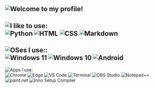 ![Welcome to my profile!](https://readme-typing-svg.demolab.com?font=Quicksand&weight=700&size=40&duration=1&pause=1000&color=2E9728&vCenter=true&random=false&width=450&lines=Welcome+to+my+profile!)
---
![I like to use:](https://readme-typing-svg.demolab.com?font=Quicksand&weight=700&size=27&duration=1&pause=1000&color=ffffff&background=2e9728&vCenter=true&random=false&width=250&lines=💻++I+like+to+use:)
<br>
![Python](https://img.shields.io/badge/Python-3776AB?style=flat&logo=python&logoColor=white) 
![HTML](https://img.shields.io/badge/HTML-239120?style=flat&logo=html5&logoColor=white) 
![CSS](https://img.shields.io/badge/CSS-f24a24?style=flat&logo=css3&logoColor=white) 
![Markdown](https://img.shields.io/badge/Markdown-212121?style=flat&logo=markdown&logoColor=white)
---
![OSes I use::](https://readme-typing-svg.demolab.com?font=Quicksand&weight=700&size=27&duration=1&pause=1000&color=ffffff&background=2e9728&vCenter=true&random=false&width=455&lines=💿++OSes+I+use:)
<br>
![Windows 11](https://img.shields.io/badge/11%20Pro-252626?style=flat&logo=windows11&logoColor=white&label=Windows&labelColor=1450b8) 
![Windows 10](https://img.shields.io/badge/10%20Pro-252626?style=flat&logo=windows10&logoColor=white&label=Windows&labelColor=0078D6) 
![Android](https://img.shields.io/badge/11-252626?style=flat&logo=android&logoColor=white&label=Android&labelColor=00a158)
---
![Apps I use:](https://readme-typing-svg.demolab.com?font=Quicksand&weight=700&size=27&duration=1&pause=1000&color=ffffff&background=2e9728&vCenter=true&random=false&width=455&lines=🧩++Apps+I+use:)
<br>
![Chrome](https://img.shields.io/badge/Main%20Browser-252626?style=flat&logo=Google-chrome&logoColor=white&label=Chrome&labelColor=9e9c0b)
![Edge](https://img.shields.io/badge/Secondary%20Browser-252626?style=flat&logo=Microsoft-edge&logoColor=white&label=Edge&labelColor=0c9c5e)
![VS Code](https://img.shields.io/badge/Main%20IDE-252626.svg?style=flat&logo=visualstudiocode&logoColor=white&label=Visual%20Studio%20Code&labelColor=007ACC)
![Terminal](https://img.shields.io/badge/Terminal-252626?style=flat&logo=windows%20terminal&logoColor=white&label=Windows%20Terminal&labelColor=4D4D4D)
![OBS Studio](https://img.shields.io/badge/Screen%20recorder-252626?style=flat&logo=obsstudio&logoColor=white&label=OBS%20Studio&labelColor=101010)
![Notepad++](https://img.shields.io/badge/Text%20editor-252626.svg?style=flat&logo=notepad%2B%2B&logoColor=white&label=Notepad%2b%2b&labelColor=13692a)
![paint.net](https://img.shields.io/badge/Image%20editor-252626?style=flat&logoColor=white&label=paint.net&labelColor=410f8c)
![Inno Setup Compiler](https://img.shields.io/badge/Installer%20creator-252626?style=flat&logoColor=white&label=Inno%20Setup%20Compiler&labelColor=1489b8)